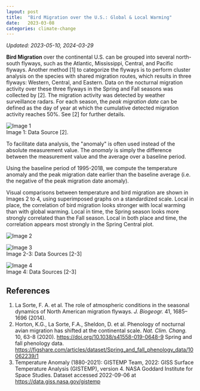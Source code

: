```yaml
---
layout: post
title:  "Bird Migration over the U.S.: Global & Local Warming"
date:   2023-03-08
categories: climate-change
---
```

_Updated: 2023-05-10, 2024-03-29_

**Bird Migration** over the continental U.S. can be grouped into several north-south flyways, such as the Atlantic, Mississippi, Central, and Pacific flyways. Another method [1] to categorize the flyways is to perform cluster analysis on the species with shared migration routes, which results in three flyways: Western, Central, and Eastern. Data on the nocturnal migration activity over these three flyways in the Spring and Fall seasons was collected by [2]. The migration activity was detected by weather surveillance radars. For each season, the _peak migration date_ can be defined as the day of year at which the cumulative detected migration activity reaches 50%. See [2] for further details.

![Image 1](/blog/assets/images/climate-change/bm-usa_v02-d_2303v2.png)  
Image 1: Data Source [2].

To facilitate data analysis, the "anomaly" is often used instead of the absolute measurement value. The _anomaly_ is simply the difference between the measurement value and the average over a baseline period.

Using the baseline period of 1995-2018, we compute the temperature anomaly and the peak migration date earlier than the baseline average (i.e. the negative of the peak migration date anomaly).

Visual comparisons between temperature and bird migration are shown in Images 2 to 4, using superimposed graphs on a standardized scale. Local in place, the correlation of bird migration looks stronger with local warming than with global warming. Local in time, the Spring season looks more strongly correlated than the Fall season.  Local in both place and time, the correlation appears most strongly in the Spring Central plot.

![Image 2](/blog/assets/images/climate-change/bm-usa_seasons_data_1995-2018_std-scales-v3_with-global-temp01-b_2303v2.png)  

![Image 3](/blog/assets/images/climate-change/bm-usa_seasons_data_1995-2018_std-scales-v3_with-local-temp_01-b_2303v2.png)  
Image 2-3: Data Sources [2-3]

![Image 4](/blog/assets/images/climate-change/bm-usa_seasons_flyway_data_1995-2018_std-scales-v3_with-local-temp_01-b_2303v2.png)  
Image 4: Data Sources [2-3]

## References

1. La Sorte, F. A. et al. The role of atmospheric conditions in the seasonal dynamics of North American migration flyways. _J. Biogeogr._ 41, 1685–1696 (2014).
2. Horton, K.G., La Sorte, F.A., Sheldon, D. et al. Phenology of nocturnal avian migration has shifted at the continental scale. _Nat. Clim. Chang._ 10, 63-8 (2020). <https://doi.org/10.1038/s41558-019-0648-9>  Spring and fall phenology data. <https://figshare.com/articles/dataset/Spring_and_fall_phenology_data/10062239/1>
3. Temperature Anomaly (1880-2021): GISTEMP Team, 2022: GISS Surface Temperature Analysis (GISTEMP), version 4. NASA Goddard Institute for Space Studies. Dataset accessed 2022-09-06 at <https://data.giss.nasa.gov/gistemp>
